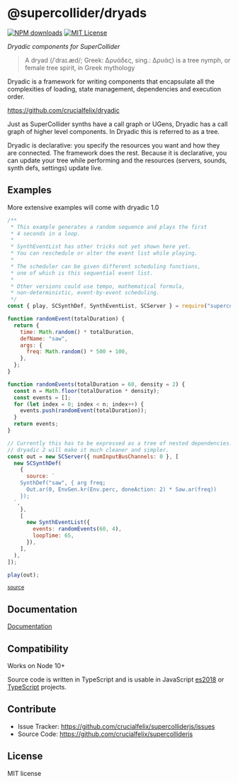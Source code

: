 # @supercollider/dryads
[![NPM downloads][npm-downloads-image]][npm-url] [![MIT License][license-image]][license-url]

<i>Dryadic components for SuperCollider</i>

> A dryad (/ˈdraɪ.æd/; Greek: Δρυάδες, sing.: Δρυάς) is a tree nymph, or female tree spirit, in Greek mythology

Dryadic is a framework for writing components that encapsulate all the complexities of loading, state management, dependencies and execution order.

https://github.com/crucialfelix/dryadic

Just as SuperCollider synths have a call graph or UGens, Dryadic has a call graph of higher level components. In Dryadic this is referred to as a tree.

Dryadic is declarative: you specify the resources you want and how they are connected. The framework does the rest.
Because it is declarative, you can update your tree while performing and the resources (servers, sounds, synth defs, settings) update live.

## Examples

More extensive examples will come with dryadic 1.0

```js
/**
 * This example generates a random sequence and plays the first
 * 4 seconds in a loop.
 *
 * SynthEventList has other tricks not yet shown here yet.
 * You can reschedule or alter the event list while playing.
 *
 * The scheduler can be given different scheduling functions,
 * one of which is this sequential event list.
 *
 * Other versions could use tempo, mathematical formula,
 * non-deterministic, event-by-event scheduling.
 */
const { play, SCSynthDef, SynthEventList, SCServer } = require("supercolliderjs").dryads;

function randomEvent(totalDuration) {
  return {
    time: Math.random() * totalDuration,
    defName: "saw",
    args: {
      freq: Math.random() * 500 + 100,
    },
  };
}

function randomEvents(totalDuration = 60, density = 2) {
  const n = Math.floor(totalDuration * density);
  const events = [];
  for (let index = 0; index < n; index++) {
    events.push(randomEvent(totalDuration));
  }
  return events;
}

// Currently this has to be expressed as a tree of nested dependencies.
// dryadic 2 will make it much cleaner and simpler.
const out = new SCServer({ numInputBusChannels: 0 }, [
  new SCSynthDef(
    {
      source: `
    SynthDef("saw", { arg freq;
      Out.ar(0, EnvGen.kr(Env.perc, doneAction: 2) * Saw.ar(freq))
    });
  `,
    },
    [
      new SynthEventList({
        events: randomEvents(60, 4),
        loopTime: 65,
      }),
    ],
  ),
]);

play(out);

```
<small class="source-link"><a href=https://github.com/crucialfelix/supercolliderjs/blob/develop/examples/dryads-synth-event-list.js>source</a></small>


Documentation
-------------

[Documentation](https://crucialfelix.github.io/supercolliderjs/#/packages/dryads/api)

Compatibility
-------------

Works on Node 10+

Source code is written in TypeScript and is usable in JavaScript [es2018](https://2ality.com/2017/02/ecmascript-2018.html) or [TypeScript](https://www.typescriptlang.org/docs/home.html) projects.

Contribute
----------

- Issue Tracker: https://github.com/crucialfelix/supercolliderjs/issues
- Source Code: https://github.com/crucialfelix/supercolliderjs

License
-------

MIT license

[license-image]: http://img.shields.io/badge/license-MIT-blue.svg?style=flat
[license-url]: LICENSE

[npm-url]: https://npmjs.org/package/@supercollider/dryads
[npm-version-image]: http://img.shields.io/npm/v/@supercollider/dryads.svg?style=flat
[npm-downloads-image]: http://img.shields.io/npm/dm/@supercollider/dryads.svg?style=flat

[travis-url]: http://travis-ci.org/crucialfelix/supercolliderjs
[travis-image]: https://travis-ci.org/crucialfelix/supercolliderjs.svg?branch=master

